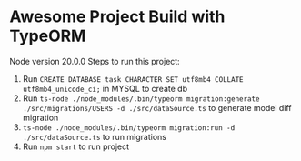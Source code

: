 # Awesome Project Build with TypeORM

Node version 20.0.0
Steps to run this project:

1. Run `CREATE DATABASE task CHARACTER SET utf8mb4 COLLATE utf8mb4_unicode_ci;` in MYSQL to create db
2. Run `ts-node ./node_modules/.bin/typeorm migration:generate ./src/migrations/USERS -d ./src/dataSource.ts` to generate model diff migration
3. `ts-node ./node_modules/.bin/typeorm migration:run -d ./src/dataSource.ts` to run migrations
4. Run `npm start` to run project

